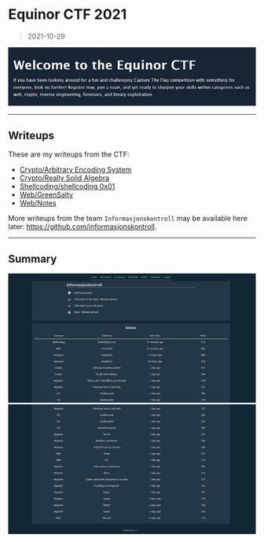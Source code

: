 # Equinor CTF 2021
> 2021-10-29

![](00.png "")

---

## Writeups

These are my writeups from the CTF:

- [Crypto/Arbitrary Encoding System](crypto/arbitrary-encoding-system)
- [Crypto/Really Solid Algebra](crypto/really-solid-algebra)
- [Shellcoding/shellcoding 0x01](shellcoding/0x01)
- [Web/GreenSalty](web/green-salty)
- [Web/Notes](web/notes)

More writeups from the team `Informasjonskontroll` may be available here later: https://github.com/informasjonskontroll.

---

## Summary

![](01.png "")
![](02.png "")